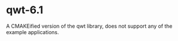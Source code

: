 # qwt-6.1

A CMAKEified version of the qwt library, does not support any of the example applications.


